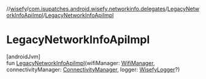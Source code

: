 //[wisefy](../../../index.md)/[com.isupatches.android.wisefy.networkinfo.delegates](../index.md)/[LegacyNetworkInfoApiImpl](index.md)/[LegacyNetworkInfoApiImpl](-legacy-network-info-api-impl.md)

# LegacyNetworkInfoApiImpl

[androidJvm]\
fun [LegacyNetworkInfoApiImpl](-legacy-network-info-api-impl.md)(wifiManager: [WifiManager](https://developer.android.com/reference/kotlin/android/net/wifi/WifiManager.html), connectivityManager: [ConnectivityManager](https://developer.android.com/reference/kotlin/android/net/ConnectivityManager.html), logger: [WisefyLogger](../../com.isupatches.android.wisefy.logging/-wisefy-logger/index.md)?)
